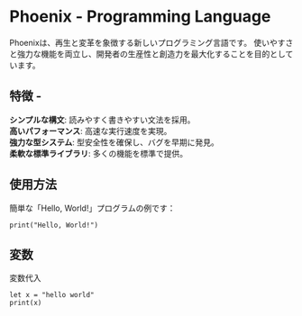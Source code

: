 # Phoenix - Programming Language 
Phoenixは、再生と変革を象徴する新しいプログラミング言語です。
使いやすさと強力な機能を両立し、開発者の生産性と創造力を最大化することを目的としています。 
## 特徴 - 
**シンプルな構文**: 読みやすく書きやすい文法を採用。  
**高いパフォーマンス**: 高速な実行速度を実現。  
**強力な型システム**: 型安全性を確保し、バグを早期に発見。  
**柔軟な標準ライブラリ**: 多くの機能を標準で提供。   

## 使用方法
簡単な「Hello, World!」プログラムの例です：  
```phoenix
print("Hello, World!")
```
## 変数
変数代入
```phoenix
let x = "hello world"
print(x)
```
